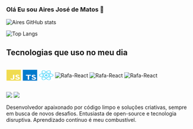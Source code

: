 ### Olá Eu sou Aires José de Matos 👋


![Aires GitHub stats](https://github-readme-stats.vercel.app/api?username=Aires23Matos&show_icons=true&theme=radical)

![Top Langs](https://github-readme-stats.vercel.app/api/top-langs/?username=aires23matos&size_weight=0.5&count_weight=0.5)
## Tecnologias que uso no meu dia
<div style="display: inline_block"><br>
  <img align="center" alt="Rafa-Js" height="30" width="40" src="https://raw.githubusercontent.com/devicons/devicon/master/icons/javascript/javascript-plain.svg">
  <img align="center" alt="Rafa-Ts" height="30" width="40" src="https://raw.githubusercontent.com/devicons/devicon/master/icons/typescript/typescript-plain.svg">
  <img align="center" alt="Rafa-React" height="30" width="40" src="https://raw.githubusercontent.com/devicons/devicon/master/icons/react/react-original.svg">
  <img align="center" alt="Rafa-React" height="30" width="40" src="https://cdn.jsdelivr.net/gh/devicons/devicon@latest/icons/csharp/csharp-plain.svg" />
  <img align="center" alt="Rafa-React" height="30" width="40" src="https://cdn.jsdelivr.net/gh/devicons/devicon@latest/icons/go/go-original-wordmark.svg" />
  <img align="center" alt="Rafa-React" height="30" width="40" src="https://cdn.jsdelivr.net/gh/devicons/devicon@latest/icons/nodejs/nodejs-original-wordmark.svg" />
</div>

##

<div style ='display: inline_block'>
  <a href="https://www.linkedin.com/in/aires-jose-matos" target="_blank"><img src="https://img.shields.io/badge/-LinkedIn-%230077B5?style=for-the-badge&logo=linkedin&logoColor=white" target="_blank"></a>
<a href = "mailto:airesmatos54@gmail.com"><img src="https://img.shields.io/badge/-Gmail-%23333?style=for-the-badge&logo=gmail&logoColor=white" target="_blank"></a><br>
</div>


Desenvolvedor apaixonado por código limpo e soluções criativas, sempre em busca de novos desafios. Entusiasta de open-source e tecnologia disruptiva. Aprendizado contínuo é meu combustível.
